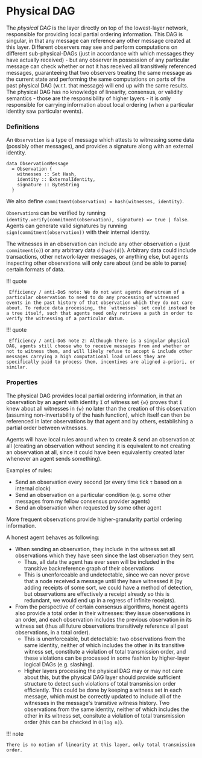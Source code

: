 # Physical DAG

The _physical DAG_ is the layer directly on top of the lowest-layer network, responsible for providing local partial ordering information. This DAG is singular, in that any message can reference any other message created at this layer. Different observers may see and perform computations on different sub-physical-DAGs (just in accordance with which messages they have actually received) - but any observer in possession of any particular message can check whether or not it has received all transitively referenced messages, guaranteeing that two observers treating the same message as the current state and performing the same computations on parts of the past physical DAG (w.r.t. that message) will end up with the same results. The physical DAG has no knowledge of linearity, consensus, or validity semantics - those are the responsibility of higher layers - it is only responsible for carrying information about local ordering (when a particular identity saw particular events).

### Definitions

An `Observation` is a type of message which attests to witnessing some data (possibly other messages), and provides a signature along with an external identity.

```haskell=
data ObservationMessage
  = Observation {
    witnesses :: Set Hash,
    identity :: ExternalIdentity,
    signature :: ByteString
  }
```

We also define `commitment(observation) = hash(witnesses, identity)`.

`Observation`s can be verified by running `identity.verify(commitment(observation), signature) => true | false`. Agents can generate valid signatures by running `sign(commitment(observation))` with their internal identity.

The witnesses in an observation can include any other observation `o` (just `commitment(o)`) or any arbitrary data `d` (`hash(d)`). Arbitrary data could include transactions, other network-layer messages, or anything else, but agents inspecting other observations will only care about (and be able to parse) certain formats of data.

!!! quote

     Efficiency / anti-DoS note: We do not want agents downstream of a particular observation to need to do any processing of witnessed events in the past history of that observation which they do not care about. To reduce data processing, the `witnesses` set could instead be a tree itself, such that agents need only retrieve a path in order to verify the witnessing of a particular datum.


!!! quote

     Efficiency / anti-DoS note 2: Although there is a singular physical DAG, agents still choose who to receive messages from and whether or not to witness them, and will likely refuse to accept & include other messages carrying a high computational load unless they are specifically paid to process them, incentives are aligned a-priori, or similar.

### Properties

The physical DAG provides local partial ordering information, in that an observation by an agent with identity `I` of witness set `{w}` proves that `I` knew about all witnesses in `{w}` no later than the creation of this observation (assuming non-invertability of the hash function), which itself can then be referenced in later observations by that agent and by others, establishing a partial order between witnesses.

Agents will have local rules around when to create & send an observation at all (creating an observation without sending it is equivalent to not creating an observation at all, since it could have been equivalently created later whenever an agent sends something).

Examples of rules:
- Send an observation every second (or every time tick `t` based on a internal clock)
- Send an observation on a particular condition (e.g. some other messages from my fellow consensus provider agents)
- Send an observation when requested by some other agent

More frequent observations provide higher-granularity partial ordering information.

A honest agent behaves as following:
- When sending an observation, they include in the witness set all observations which they have seen since the last observation they sent.
    - Thus, all data the agent has ever seen will be included in the transitive backreference graph of their observations
    - This is unenforceable and undetectable, since we can never prove that a node received a message until they have witnessed it (by adding receipts of some sort, we could have a method of detection, but observations are effectively a receipt already so this is redundant, we would end up in a regress of infinite receipts).
- From the perspective of certain consensus algorithms, honest agents also provide a total order in their witnesses: they issue observations in an order, and each observation includes the previous observation in its witness set (thus all future observations transitively reference all past observations, in a total order).
    - This is unenforceable, but detectable: two observations from the same identity, neither of which includes the other in its transitive witness set, constitute a violation of total transmission order, and these violations can be processed in some fashion by higher-layer logical DAGs (e.g. slashing).
    - Higher layers processing the physical DAG may or may not care about this, but the physical DAG layer should provide sufficient structure to detect such violations of total transmission order efficiently. This could be done by keeping a witness set in each message, which must be correctly updated to include all of the witnesses in the message's transitive witness history. Two observations from the same identity, neither of which includes the other in its witness set, consitute a violation of total transmission order (this can be checked in `O(log n)`).

!!! note

    There is no notion of linearity at this layer, only total transmission order.
